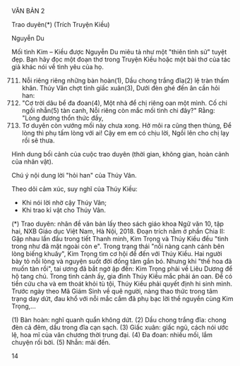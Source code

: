 VĂN BẢN 2

Trao duyên(*)
(Trích Truyện Kiều)

Nguyễn Du

Mối tình Kim – Kiều được Nguyễn Du miêu tả như một "thiên tình sử" tuyệt đẹp. Bạn hãy đọc một đoạn thơ trong Truyện Kiều hoặc một bài thơ của tác giả khác nói về tình yêu của họ.

711.    Nỗi riêng riêng những bàn hoàn(1),
        Dầu chong trắng đĩa(2) lệ tràn thấm khăn.
        Thúy Vân chợt tỉnh giấc xuân(3),
        Dưới đèn ghé đến ân cần hỏi han:
715.    "Cơ trời dâu bể đa đoan(4),
        Một nhà để chị riêng oan một mình.
        Cố chi ngồi nhẫn(5) tàn canh,
        Nỗi riêng còn mắc mối tình chi đây?"
        Rằng: "Lòng đương thổn thức đầy,
720.    Tơ duyên còn vướng mối này chưa xong.
        Hở môi ra cũng thẹn thùng,
        Để lòng thì phụ tấm lòng với ai!
        Cậy em em có chịu lời,
        Ngồi lên cho chị lạy rồi sẽ thưa.

Hình dung bối cảnh của cuộc trao duyên (thời gian, không gian, hoàn cảnh của nhân vật).

Chú ý nội dung lời "hỏi han" của Thúy Vân.

Theo dõi cảm xúc, suy nghĩ của Thúy Kiều:
- Khi nói lời nhờ cậy Thúy Vân;
- Khi trao kỉ vật cho Thúy Vân.

(*) Trao duyên: nhân đề văn bản lấy theo sách giáo khoa Ngữ văn 10, tập hai, NXB Giáo dục Việt Nam, Hà Nội, 2018. Đoạn trích nằm ở phần Chia II: Gặp nhau lần đầu trong tiết Thanh minh, Kim Trọng và Thúy Kiều đều "tình trong như đã mặt ngoài còn e". Trong trạng thái "nỗi nàng canh cánh bên lòng biếng khuây", Kim Trọng tìm cơ hội để đến với Thúy Kiều. Hai người bày tỏ nỗi lòng và nguyện suốt đời đồng tâm gắn bó. Nhưng khi "thế hoa đã muốn tàn rồi", tai ương đã bắt ngờ ập đến: Kim Trọng phải về Liêu Dương để hộ tang chú. Trong tình cảnh ấy, gia đình Thúy Kiều mắc phải án oan. Để có tiền cứu cha và em thoát khỏi tù tội, Thúy Kiều phải quyết định hi sinh mình. Trước ngày theo Mã Giám Sinh về quê người, nàng thao thức trong tâm trạng day dứt, đau khổ với nỗi mắc cắm đã phụ bạc lời thề nguyền cùng Kim Trọng,...

(1) Bàn hoàn: nghĩ quanh quẩn không dứt.
(2) Dầu chong trắng đĩa: chong đèn cả đêm, dầu trong đĩa cạn sạch.
(3) Giấc xuân: giấc ngủ, cách nói ước lệ, hoa mĩ của văn chương thời trung đại.
(4) Đa đoan: nhiều mối, lắm chuyện rối bời.
(5) Nhẫn: mãi đến.

14